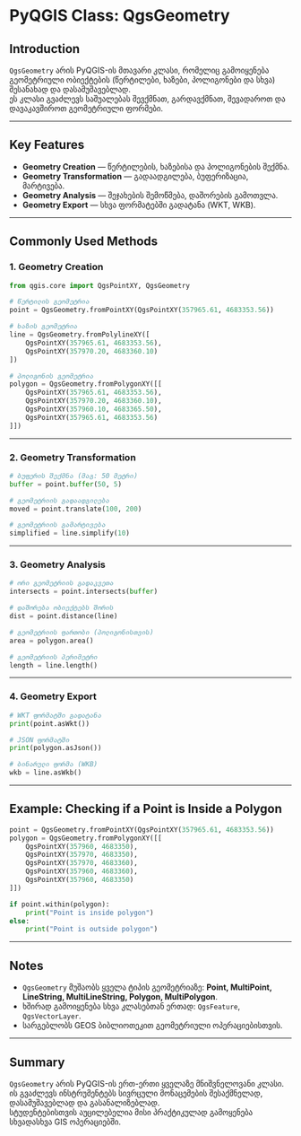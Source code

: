 # PyQGIS Class: QgsGeometry

## Introduction
`QgsGeometry` არის PyQGIS-ის მთავარი კლასი, რომელიც გამოიყენება გეომეტრიული ობიექტების (წერტილები, ხაზები, პოლიგონები და სხვა) შესანახად და დასამუშავებლად.  
ეს კლასი გვაძლევს საშუალებას შევქმნათ, გარდავქმნათ, შევადაროთ და დავაკავშიროთ გეომეტრიული ფორმები.

---

## Key Features
- **Geometry Creation** — წერტილების, ხაზებისა და პოლიგონების შექმნა.
- **Geometry Transformation** — გადაადგილება, ბუფერიზაცია, მარტივება.
- **Geometry Analysis** — შეჯახების შემოწმება, დაშორების გამოთვლა.
- **Geometry Export** — სხვა ფორმატებში გადატანა (WKT, WKB).

---

## Commonly Used Methods

### 1. Geometry Creation
```python
from qgis.core import QgsPointXY, QgsGeometry

# წერტილის გეომეტრია
point = QgsGeometry.fromPointXY(QgsPointXY(357965.61, 4683353.56))

# ხაზის გეომეტრია
line = QgsGeometry.fromPolylineXY([
    QgsPointXY(357965.61, 4683353.56),
    QgsPointXY(357970.20, 4683360.10)
])

# პოლიგონის გეომეტრია
polygon = QgsGeometry.fromPolygonXY([[
    QgsPointXY(357965.61, 4683353.56),
    QgsPointXY(357970.20, 4683360.10),
    QgsPointXY(357960.10, 4683365.50),
    QgsPointXY(357965.61, 4683353.56)
]])
```

---

### 2. Geometry Transformation
```python
# ბუფერის შექმნა (მაგ: 50 მეტრი)
buffer = point.buffer(50, 5)

# გეომეტრიის გადაადგილება
moved = point.translate(100, 200)

# გეომეტრიის გამარტივება
simplified = line.simplify(10)
```

---

### 3. Geometry Analysis
```python
# ორი გეომეტრიის გადაკვეთა
intersects = point.intersects(buffer)

# დაშორება ობიექტებს შორის
dist = point.distance(line)

# გეომეტრიის ფართობი (პოლიგონისთვის)
area = polygon.area()

# გეომეტრიის პერიმეტრი
length = line.length()
```

---

### 4. Geometry Export
```python
# WKT ფორმატში გადატანა
print(point.asWkt())

# JSON ფორმატში
print(polygon.asJson())

# ბინარული ფორმა (WKB)
wkb = line.asWkb()
```

---

## Example: Checking if a Point is Inside a Polygon
```python
point = QgsGeometry.fromPointXY(QgsPointXY(357965.61, 4683353.56))
polygon = QgsGeometry.fromPolygonXY([[
    QgsPointXY(357960, 4683350),
    QgsPointXY(357970, 4683350),
    QgsPointXY(357970, 4683360),
    QgsPointXY(357960, 4683360),
    QgsPointXY(357960, 4683350)
]])

if point.within(polygon):
    print("Point is inside polygon")
else:
    print("Point is outside polygon")
```

---

## Notes
- `QgsGeometry` მუშაობს ყველა ტიპის გეომეტრიაზე: **Point, MultiPoint, LineString, MultiLineString, Polygon, MultiPolygon**.
- ხშირად გამოიყენება სხვა კლასებთან ერთად: `QgsFeature`, `QgsVectorLayer`.
- სარგებლობს GEOS ბიბლიოთეკით გეომეტრიული ოპერაციებისთვის.

---

## Summary
`QgsGeometry` არის PyQGIS-ის ერთ-ერთი ყველაზე მნიშვნელოვანი კლასი.  
ის გვაძლევს ინსტრუმენტებს სივრცული მონაცემების შესაქმნელად, დასამუშავებლად და გასანალიზებლად.  
სტუდენტებისთვის აუცილებელია მისი პრაქტიკულად გამოყენება სხვადასხვა GIS ოპერაციებში.
